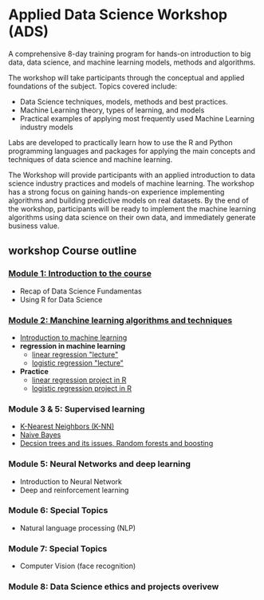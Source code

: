 # Applied Data Science Workshop (ADS)
A comprehensive 8-day training program for hands-on introduction to big data, data science, and machine learning models, methods and algorithms.

The workshop will take participants through the conceptual and applied foundations of the subject. Topics covered include:
* Data Science techniques, models, methods and best practices.
* Machine Learning theory, types of learning, and models
* Practical examples of applying most frequently used Machine Learning industry models

Labs are developed to practically learn how to use the R and Python programming languages and packages for applying the main concepts and techniques of data science and machine learning.

The Workshop will provide participants with an applied introduction to data science industry practices and models of machine learning. The workshop has a strong focus on gaining hands-on experience implementing algorithms and building predictive models on real datasets. By the end of the workshop, participants will be ready to implement the machine learning algorithms using data science on their own data, and immediately generate business value.

## workshop Course outline
### [Module 1: Introduction to the course](https://github.com/Abdel-Razzak/ADS/tree/Module-1-Introduction-to-the-course)
  * Recap of Data Science Fundamentas
  * Using R for Data Science
### [Module 2: Manchine learning algorithms and techniques](https://github.com/Abdel-Razzak/ADS/tree/Module-2-Manchine-learning-algorithms-and-techniques/S2)
  * [Introduction to machine learning](https://github.com/Abdel-Razzak/ADS/blob/Module-2-Manchine-learning-algorithms-and-techniques/S2/INTRO%20TO%20ML.ipynb)
  * **regression in machine learning** 
    * [linear regression "lecture"](https://github.com/Abdel-Razzak/ADS/blob/Module-2-Manchine-learning-algorithms-and-techniques/S2/History.ipynb)
    * [logistic regression "lecture"](https://github.com/Abdel-Razzak/ADS/blob/Module-2-Manchine-learning-algorithms-and-techniques/S2/logistic%20regression_lecture%20.ipynb)
  * **Practice**
    * [linear regression project in R](https://github.com/Abdel-Razzak/ADS/blob/Module-2-Manchine-learning-algorithms-and-techniques/S2/Linear%20Reg.ipynb)
    * [logistic regression project in R](https://github.com/Abdel-Razzak/ADS/blob/Module-2-Manchine-learning-algorithms-and-techniques/S2/logistic%20Reg.ipynb)
### Module 3 & 5: Supervised learning 
  * [K-Nearest Neighbors (K-NN)](https://github.com/Abdel-Razzak/ADS/blob/Module-3-%26-4-Supervised-learning/K%20Nearest%20Neighbors%20with%20Python.ipynb)
  * [Naive Bayes](https://github.com/Abdel-Razzak/ADS/blob/Module-3-%26-4-Supervised-learning/Supervised%20Learning%20-%20Naive%20Bayes.ipynb)
  * [Decsion trees and its issues, Random forests and boosting](https://github.com/Abdel-Razzak/ADS/blob/Module-3-%26-4-Supervised-learning/Decision%20Trees%20and%20Random%20Forests%20in%20Python.ipynb)
### Module 5:  Neural Networks and deep learning
  * Introduction to Neural Network
  * Deep and reinforcement learning 
### Module 6:  Special Topics
  * Natural language processing (NLP)
### Module 7: Special Topics
  * Computer Vision (face recognition)
### Module 8: Data Science ethics and projects overivew  
  
   
